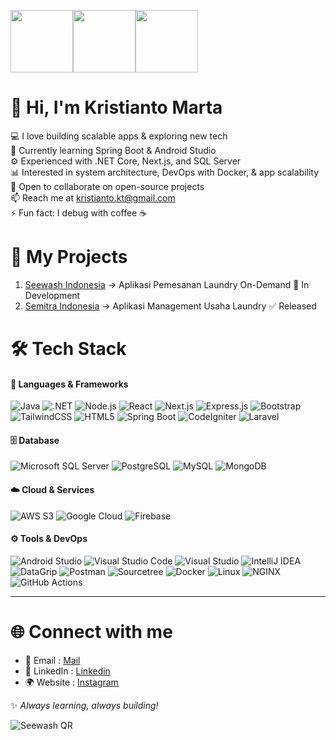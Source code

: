<img src="https://github.com/user-attachments/assets/fddcdbcd-5ea2-4416-9f59-ca7fd9394aca" width="100"><img src="https://github.com/user-attachments/assets/fddcdbcd-5ea2-4416-9f59-ca7fd9394aca" width="100"><img src="https://github.com/user-attachments/assets/fddcdbcd-5ea2-4416-9f59-ca7fd9394aca" width="100">  
# 👋 Hi, I'm Kristianto Marta

💻 I love building scalable apps & exploring new tech  
🌱 Currently learning Spring Boot & Android Studio  
⚙️ Experienced with .NET Core, Next.js, and SQL Server  
📊 Interested in system architecture, DevOps with Docker, & app scalability  
🤝 Open to collaborate on open-source projects  
📫 Reach me at kristianto.kt@gmail.com  
⚡ Fun fact: I debug with coffee ☕   

# 🚀 My Projects
1. [Seewash Indonesia](https://seewash.com) → Aplikasi Pemesanan Laundry On-Demand 🔶 In Development  
2. [Semitra Indonesia](https://seewash.com/semitra) → Aplikasi Management Usaha Laundry ✅ Released

# 🛠️ Tech Stack
#### 🚀 Languages & Frameworks
![Java](https://img.shields.io/badge/Java-%23ED8B00.svg?style=for-the-badge&logo=openjdk&logoColor=white) 
![.NET](https://img.shields.io/badge/.NET-512BD4?style=for-the-badge&logo=dotnet&logoColor=white) 
![Node.js](https://img.shields.io/badge/Node.js-43853D?style=for-the-badge&logo=node.js&logoColor=white) 
![React](https://img.shields.io/badge/React-%2320232a.svg?style=for-the-badge&logo=react&logoColor=%2361DAFB) 
![Next.js](https://img.shields.io/badge/Next.js-000000?style=for-the-badge&logo=nextdotjs&logoColor=white) 
![Express.js](https://img.shields.io/badge/Express.js-000000?style=for-the-badge&logo=express&logoColor=white) 
![Bootstrap](https://img.shields.io/badge/Bootstrap-7952B3?style=for-the-badge&logo=bootstrap&logoColor=white) 
![TailwindCSS](https://img.shields.io/badge/Tailwind_CSS-38B2AC?style=for-the-badge&logo=tailwind-css&logoColor=white) 
![HTML5](https://img.shields.io/badge/HTML5-E34F26?style=for-the-badge&logo=html5&logoColor=white) 
![Spring Boot](https://img.shields.io/badge/Spring_Boot-6DB33F?style=for-the-badge&logo=springboot&logoColor=white)
![CodeIgniter](https://img.shields.io/badge/CodeIgniter-EF4223?style=for-the-badge&logo=codeigniter&logoColor=white)
![Laravel](https://img.shields.io/badge/Laravel-FF2D20?style=for-the-badge&logo=laravel&logoColor=white)

#### 🗄️ Database
![Microsoft SQL Server](https://img.shields.io/badge/SQL%20Server-CC2927?style=for-the-badge&logo=microsoftsqlserver&logoColor=white) 
![PostgreSQL](https://img.shields.io/badge/PostgreSQL-316192?style=for-the-badge&logo=postgresql&logoColor=white)
![MySQL](https://img.shields.io/badge/MySQL-4479A1?style=for-the-badge&logo=mysql&logoColor=white) 
![MongoDB](https://img.shields.io/badge/MongoDB-4EA94B?style=for-the-badge&logo=mongodb&logoColor=white) 

#### ☁️ Cloud & Services
![AWS S3](https://img.shields.io/badge/AWS_S3-569A31.svg?style=for-the-badge&logo=amazon-s3&logoColor=white)
![Google Cloud](https://img.shields.io/badge/Google_Cloud-4285F4.svg?style=for-the-badge&logo=google-cloud&logoColor=white)
![Firebase](https://img.shields.io/badge/Firebase-FFCA28.svg?style=for-the-badge&logo=firebase&logoColor=black)

#### ⚙️ Tools & DevOps
![Android Studio](https://img.shields.io/badge/Android_Studio-3DDC84?style=for-the-badge&logo=androidstudio&logoColor=white)
![Visual Studio Code](https://img.shields.io/badge/VS_Code-007ACC?style=for-the-badge&logo=visualstudiocode&logoColor=white) 
![Visual Studio](https://img.shields.io/badge/Visual_Studio_2022-5C2D91?style=for-the-badge&logo=visualstudio&logoColor=white) 
![IntelliJ IDEA](https://img.shields.io/badge/IntelliJ%20IDEA-000000?style=for-the-badge&logo=intellijidea&logoColor=white) 
![DataGrip](https://img.shields.io/badge/DataGrip-000000?style=for-the-badge&logo=datagrip&logoColor=white) 
![Postman](https://img.shields.io/badge/Postman-FF6C37?style=for-the-badge&logo=postman&logoColor=white) 
![Sourcetree](https://img.shields.io/badge/Sourcetree-0052CC?style=for-the-badge&logo=sourcetree&logoColor=white)
![Docker](https://img.shields.io/badge/Docker-2496ED?style=for-the-badge&logo=docker&logoColor=white) 
![Linux](https://img.shields.io/badge/Linux-FCC624?style=for-the-badge&logo=linux&logoColor=black) 
![NGINX](https://img.shields.io/badge/NGINX-009639?style=for-the-badge&logo=nginx&logoColor=white) 
![GitHub Actions](https://img.shields.io/badge/GitHub_Actions-2088FF?style=for-the-badge&logo=githubactions&logoColor=white)  

---
# 🌐 Connect with me
- 📧 Email : [Mail](mailto:kristianto.kt@email.com)  
- 💼 LinkedIn : [Linkedin](https://linkedin.com/in/krismarta/)  
- 🌍 Website : [Instagram](https://www.instagram.com/krismarta_)  

✨ *Always learning, always building!*  

![Seewash QR](https://api.qrserver.com/v1/create-qr-code/?size=150x150&data=https://bio.link/seewashindonesia)
